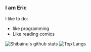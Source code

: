 ### I am Eric

I like to do:
 - like programming
 - Like reading comics

![Shibainu's github stats](https://github-readme-stats.vercel.app/api?username=Eric101201&show_icons=true&theme=cobalt)
![Top Langs](https://github-readme-stats.vercel.app/api/top-langs/?username=Eric101201&layout=compact&theme=cobalt&langs_count=10)
